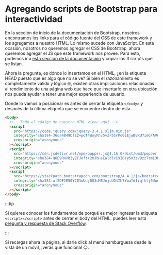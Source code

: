 # Agregando scripts de Bootstrap para interactividad

En la sección de inicio de la documentación de Bootstrap, nosotros encontramos
los links para el código fuente del CSS de este framework y los agregamos a
nuestro HTML. Lo mismo sucede con JavaScript. En esta ocasión, nosotros no
queremos agregar el CSS de Bootstrap, ahora queremos agregar el JS que este
framework nos provee. Para esto, podemos ir a [esta sección de la documentación](https://getbootstrap.com/docs/4.4/getting-started/introduction/#js)
y copiar los 3 scripts que se listan.

Ahora la pregunta, es dónde lo insertamos en el HTML, ¿en la etiqueta HEAD puesto
que es algo que no se ve? Si bien el razonamiento es completamente válido y
lógico 🤓, existen otras implicaciones relacionadas al rendimiento de una página
web que hace que insertarlo en otra ubicación nos pueda ayudar a tener una mejor
experiencia de usuario.

Donde lo vamos a posicionar es antes de cerrar la etiqueta `</body>` y después de
la última etiqueta que se encuentre dentro de esta.

```html
<body>
  <!-- Todo el código de nuestro HTML viene aquí -->
  <script
    src="https://code.jquery.com/jquery-3.4.1.slim.min.js"
    integrity="sha384-J6qa4849blE2+poT4WnyKhv5vZF5SrPo0iEjwBvKU7imGFAV0wwj1yYfoRSJoZ+n"
    crossorigin="anonymous"
  ></script>
  <script
    src="https://cdn.jsdelivr.net/npm/popper.js@1.16.0/dist/umd/popper.min.js"
    integrity="sha384-Q6E9RHvbIyZFJoft+2mJbHaEWldlvI9IOYy5n3zV9zzTtmI3UksdQRVvoxMfooAo"
    crossorigin="anonymous"
  ></script>
  <script
    src="https://stackpath.bootstrapcdn.com/bootstrap/4.4.1/js/bootstrap.min.js"
    integrity="sha384-wfSDF2E50Y2D1uUdj0O3uMBJnjuUD4Ih7YwaYd1iqfktj0Uod8GCExl3Og8ifwB6"
    crossorigin="anonymous"
  ></script>
</body>
```

:::tip

Si quieres conocer los fundamentos de porqué es mejor ingresar la etiqueta
`<script></script>` antes de cerrar el body del HTML, puedes leer esta
[pregunta y respuesta de Stack Overflow](https://es.stackoverflow.com/questions/25088/cu%C3%A1l-es-el-mejor-lugar-para-colocar-los-tag-scripts-src-en-html).

:::

Si recargas ahora la página, al darle click al menú hamburguesa desde la vista
de un móvil, ¡verás que funciona! 😉.
